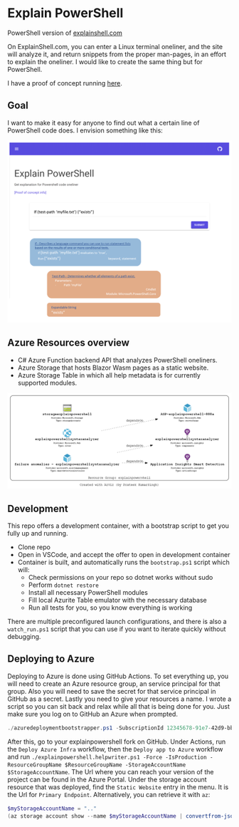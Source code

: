 # Explain PowerShell

PowerShell version of [explainshell.com](explainshell.com)

On ExplainShell.com, you can enter a Linux terminal oneliner, and the site will analyze it, and return snippets from the proper man-pages, in an effort to explain the oneliner. 
I would like to create the same thing but for PowerShell. 

I have a proof of concept running [here](https://storageexplainpowershell.z6.web.core.windows.net/).

## Goal

I want to make it easy for anyone to find out what a certain line of PowerShell code does.
I envision something like this:

![mock](./Mockup.png)

## Azure Resources overview

* C# Azure Function backend API that analyzes PowerShell oneliners.
* Azure Storage that hosts Blazor Wasm pages as a static website.
* Azure Storage Table in which all help metadata is for currently supported modules.

![azure resources](./AzViz.png)

## Development

This repo offers a development container, with a bootstrap script to get you fully up and running.
- Clone repo
- Open in VSCode, and accept the offer to open in development container
- Container is built, and automatically runs the `bootstrap.ps1` script which will:
    - Check permissions on your repo so dotnet works without sudo
    - Perform `dotnet restore`
    - Install all necessary PowerShell modules
    - Fill local Azurite Table emulator with the necessary database
    - Run all tests for you, so you know everything is working

There are multiple preconfigured launch configurations, and there is also a `watch_run.ps1` script that you can use if you want to iterate quickly without debugging.

## Deploying to Azure

Deploying to Azure is done using GitHub Actions. To set everything up, you will need to create an Azure resource group, an service principal for that group. Also you will need to save the secret for that service principal in GitHub as a secret. Lastly you need to give your resources a name. 
I wrote a script so you can sit back and relax while all that is being done for you. Just make sure you log on to GitHub an Azure when prompted.

```powershell
./azuredeploymentbootstrapper.ps1 -SubscriptionId 12345678-91e7-42d9-bb2d-09876543321 -ResourceGroupName MyExplainPowerShell -AzureLocation westeurope
```

After this, go to your explainpowershell fork on GitHub. Under Actions, run the `Deploy Azure Infra` workflow, then the `Deploy app to Azure` workflow and run `./explainpowershell.helpwriter.ps1 -Force -IsProduction -ResourceGroupName $ResourceGroupName -StorageAccountName $StorageAccountName`.
The Url where you can reach your version of the project can be found in the Azure Portal. Under the storage account resource that was deployed, find the `Static Website` entry in the menu. It is the Url for `Primary Endpoint`. 
Alternatively, you can retrieve it with `az`:

```powershell
$myStorageAccountName = ".."
(az storage account show --name $myStorageAccountName | convertfrom-json).primaryEndpoints.web
```
